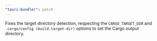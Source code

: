 ```yaml
---
"tauri-bundler": patch
---
```


Fixes the target directory detection, respecting the `CARGO_TARGET_DIR` and `.cargo/config (build.target-dir)` options to set the Cargo output directory.
